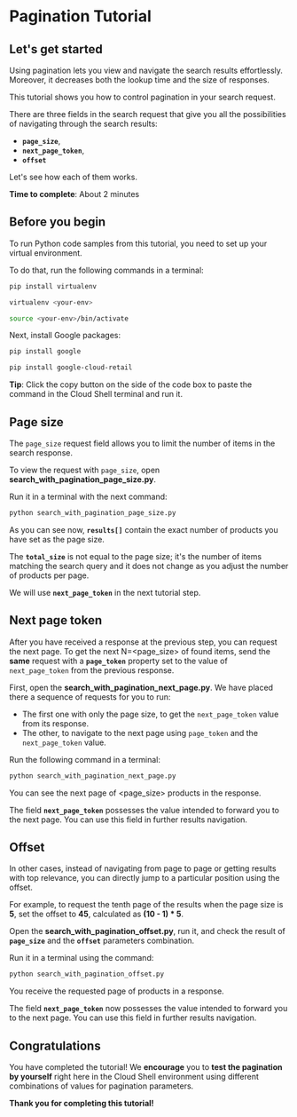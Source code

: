 # **Pagination Tutorial**

## Let's get started

Using pagination lets you view and navigate the search results effortlessly. Moreover, it decreases both the lookup time and the size of responses.

This tutorial shows you how to control pagination in your search request.

There are three fields in the search request that give you all the possibilities of navigating through the search results: 
- **```page_size```**,
- **```next_page_token```**,
- **```offset```**

Let's see how each of them works.

**Time to complete**: About 2 minutes

## Before you begin

To run Python code samples from this tutorial, you need to set up your virtual environment.

To do that, run the following commands in a terminal:

```bash
pip install virtualenv
```
```bash
virtualenv <your-env>
```
```bash
source <your-env>/bin/activate
```

Next, install Google packages:
```bash
pip install google
```
```bash
pip install google-cloud-retail
```

**Tip**: Click the copy button on the side of the code box to paste the command in the Cloud Shell terminal and run it.


## Page size

The ```page_size``` request field allows you to limit the number of items in the search response.

To view the request with ```page_size```, open **search_with_pagination_page_size.py**. 

Run it in a terminal with the next command:

```bash
python search_with_pagination_page_size.py
```

As you can see now, **```results[]```** contain the exact number of products you have set as the page size.

The **```total_size```** is not equal to the page size; it's the number of items matching the search query and it does not change as you adjust the number of products per page.

We will use **```next_page_token```** in the next tutorial step.

## Next page token

After you have received a response at the previous step, you can request the next page. 
To get the next N=<page_size> of found items, send the **same** request with a **```page_token```** property set to the value of ```next_page_token``` from the previous response.

First, open the **search_with_pagination_next_page.py**. We have placed there a sequence of requests for you to run:
- The first one with only the page size, to get the ```next_page_token``` value from its response. 
- The other, to navigate to the next page using ```page_token``` and the ```next_page_token``` value. 

Run the following command in a terminal:
```bash
python search_with_pagination_next_page.py
```

You can see the next page of <page_size> products in the response.

The field **```next_page_token```** possesses the value intended to forward you to the next page. You can use this field in further results navigation.

## Offset

In other cases, instead of navigating from page to page or getting results with top relevance, you can directly jump to a particular position using the offset.

For example, to request the tenth page of the results when the page size is **5**, set the offset to **45**, calculated as **(10 - 1) * 5**.

Open the **search_with_pagination_offset.py**, run it, and check the result of **```page_size```** and the **```offset```** parameters combination.

Run it in a terminal using the command:
```bash
python search_with_pagination_offset.py
```

You receive the requested page of products in a response. 

The field **```next_page_token```** now possesses the value intended to forward you to the next page. You can use this field in further results navigation.


## Congratulations

<walkthrough-conclusion-trophy></walkthrough-conclusion-trophy>

You have completed the tutorial! We **encourage** you to **test the pagination by yourself** right here in the Cloud Shell environment using different combinations of values for pagination parameters.

**Thank you for completing this tutorial!**





